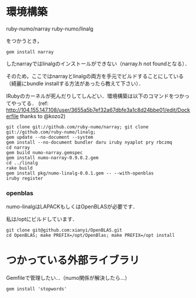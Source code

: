 # 環境構築

ruby-numo/narray
ruby-numo/linalg

をつかうとき，

```
gem install narray
```

したnarrayではlinalgのインストールができない（narray.h not foundとなる）．

そのため，ここではnarrayとlinalgの両方を手元でビルドすることにしている（綺麗にbundle installする方法があったら教えて下さい）．

IRubyのカーネルが死んだりしてしんどい．環境構築は以下のコマンドをつかってやってる． (ref: http://104.155.147.108/user/3655a5b7ef32a67dbfe3a1c8d24bbe01/edit/Dockerfile thanks to @kozo2)

```
git clone git://github.com/ruby-numo/narray; git clone git://github.com/ruby-numo/linalg; 
gem update --no-document --system
gem install --no-document bundler daru iruby nyaplot pry rbczmq
cd narray
gem build numo-narray.gemspec
gem install numo-narray-0.9.0.2.gem
cd ../linalg
rake build
gem install pkg/numo-linalg-0.0.1.gem -- --with-openblas
iruby register
```



### openblas

numo-linalgはLAPACKもしくはOpenBLASが必要です．

私は/optにビルドしています．

```
git clone git@github.com:xianyi/OpenBLAS.git
cd OpenBLAS; make PREFIX=/opt/OpenBlas; make PREFIX=/opt install
```


# つかっている外部ライブラリ

Gemfileで管理したい...（numo関係が解決したら...）

```
gem install 'stopwords'
```
